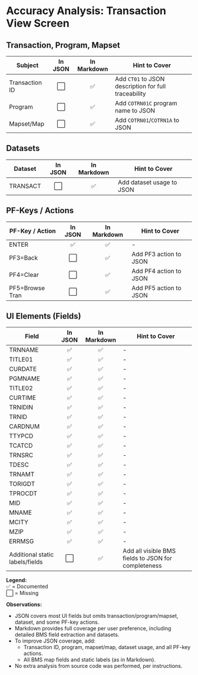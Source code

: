# Accuracy Analysis: Transaction View Screen

## Transaction, Program, Mapset
| Subject        | In JSON | In Markdown | Hint to Cover |
|----------------|:-------:|:-----------:|--------------|
| Transaction ID |   ⬜    |     ✅      | Add `CT01` to JSON description for full traceability |
| Program        |   ⬜    |     ✅      | Add `COTRN01C` program name to JSON |
| Mapset/Map     |   ⬜    |     ✅      | Add `COTRN01`/`COTRN1A` to JSON |

## Datasets
| Dataset    | In JSON | In Markdown | Hint to Cover |
|------------|:-------:|:-----------:|--------------|
| TRANSACT   |   ⬜    |     ✅      | Add dataset usage to JSON |

## PF-Keys / Actions
| PF-Key / Action | In JSON | In Markdown | Hint to Cover |
|-----------------|:-------:|:-----------:|--------------|
| ENTER           |   ✅    |     ✅      | -            |
| PF3=Back        |   ⬜    |     ✅      | Add PF3 action to JSON |
| PF4=Clear       |   ⬜    |     ✅      | Add PF4 action to JSON |
| PF5=Browse Tran |   ⬜    |     ✅      | Add PF5 action to JSON |

## UI Elements (Fields)
| Field      | In JSON | In Markdown | Hint to Cover |
|------------|:-------:|:-----------:|--------------|
| TRNNAME    |   ✅    |     ✅      | -            |
| TITLE01    |   ✅    |     ✅      | -            |
| CURDATE    |   ✅    |     ✅      | -            |
| PGMNAME    |   ✅    |     ✅      | -            |
| TITLE02    |   ✅    |     ✅      | -            |
| CURTIME    |   ✅    |     ✅      | -            |
| TRNIDIN    |   ✅    |     ✅      | -            |
| TRNID      |   ✅    |     ✅      | -            |
| CARDNUM    |   ✅    |     ✅      | -            |
| TTYPCD     |   ✅    |     ✅      | -            |
| TCATCD     |   ✅    |     ✅      | -            |
| TRNSRC     |   ✅    |     ✅      | -            |
| TDESC      |   ✅    |     ✅      | -            |
| TRNAMT     |   ✅    |     ✅      | -            |
| TORIGDT    |   ✅    |     ✅      | -            |
| TPROCDT    |   ✅    |     ✅      | -            |
| MID        |   ✅    |     ✅      | -            |
| MNAME      |   ✅    |     ✅      | -            |
| MCITY      |   ✅    |     ✅      | -            |
| MZIP       |   ✅    |     ✅      | -            |
| ERRMSG     |   ✅    |     ✅      | -            |
| Additional static labels/fields | ⬜ | ✅ | Add all visible BMS fields to JSON for completeness |

**Legend:**  
✅ = Documented  
⬜ = Missing

**Observations:**
- JSON covers most UI fields but omits transaction/program/mapset, dataset, and some PF-key actions.
- Markdown provides full coverage per user preference, including detailed BMS field extraction and datasets.
- To improve JSON coverage, add:
  - Transaction ID, program, mapset/map, dataset usage, and all PF-key actions.
  - All BMS map fields and static labels (as in Markdown).
- No extra analysis from source code was performed, per instructions.
